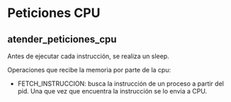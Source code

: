 # Peticiones CPU

## atender_peticiones_cpu

Antes de ejecutar cada instrucción, se realiza un sleep.

Operaciones que recibe la memoria por parte de la cpu:

- FETCH_INSTRUCCION: busca la instrucción de un proceso a partir del pid. Una que vez que encuentra la instrucción se lo envia a CPU.
